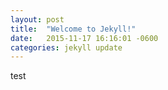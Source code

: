 ```yaml
---
layout: post
title:  "Welcome to Jekyll!"
date:   2015-11-17 16:16:01 -0600
categories: jekyll update
---
```


test
